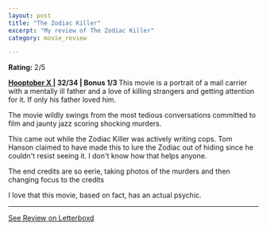 ```yaml
---
layout: post
title: "The Zodiac Killer"
excerpt: "My review of The Zodiac Killer"
category: movie_review

---
```


**Rating:** 2/5

<b><a href="https://boxd.it/pmi12" rel="nofollow">Hooptober X </a>| 32/34 | Bonus 1/3
</b>
This movie is a portrait of a mail carrier with a mentally ill father and a love of killing strangers and getting attention for it. If only his father loved him.

The movie wildly swings from the most tedious conversations committed to film and jaunty jazz scoring shocking murders.

This came out while the Zodiac Killer was actively writing cops. Tom Hanson claimed to have made this to lure the Zodiac out of hiding since he couldn't resist seeing it. I don't know how that helps anyone.

The end credits are so eerie, taking photos of the murders and then changing focus to the credits 

I love that this movie, based on fact, has an actual psychic.

<hr>

[See Review on Letterboxd](https://boxd.it/54Qn0N)
